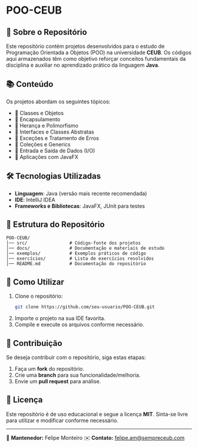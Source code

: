 # POO-CEUB

## 📌 Sobre o Repositório
Este repositório contém projetos desenvolvidos para o estudo de Programação Orientada a Objetos (POO) na universidade **CEUB**. Os códigos aqui armazenados têm como objetivo reforçar conceitos fundamentais da disciplina e auxiliar no aprendizado prático da linguagem **Java**.

## 📚 Conteúdo
Os projetos abordam os seguintes tópicos:

- 🔹 Classes e Objetos
- 🔹 Encapsulamento
- 🔹 Herança e Polimorfismo
- 🔹 Interfaces e Classes Abstratas
- 🔹 Exceções e Tratamento de Erros
- 🔹 Coleções e Generics
- 🔹 Entrada e Saída de Dados (I/O)
- 🔹 Aplicações com JavaFX

## 🛠️ Tecnologias Utilizadas
- **Linguagem**: Java (versão mais recente recomendada)
- **IDE**: IntelliJ IDEA
- **Frameworks e Bibliotecas**: JavaFX, JUnit para testes

## 📂 Estrutura do Repositório
```plaintext
POO-CEUB/
│── src/                # Código-fonte dos projetos
│── docs/               # Documentação e materiais de estudo
│── exemplos/           # Exemplos práticos de código
│── exercícios/         # Lista de exercícios resolvidos
│── README.md           # Documentação do repositório
```

## 🚀 Como Utilizar
1. Clone o repositório:
   ```bash
   git clone https://github.com/seu-usuario/POO-CEUB.git
   ```
2. Importe o projeto na sua IDE favorita.
3. Compile e execute os arquivos conforme necessário.

## 🤝 Contribuição
Se deseja contribuir com o repositório, siga estas etapas:
1. Faça um **fork** do repositório.
2. Crie uma **branch** para sua funcionalidade/melhoria.
3. Envie um **pull request** para análise.

## 📄 Licença
Este repositório é de uso educacional e segue a licença **MIT**. Sinta-se livre para utilizar e modificar conforme necessário.

---
🔗 **Mantenedor:** Felipe Monteiro
✉️ **Contato:** felipe.am@sempreceub.com

